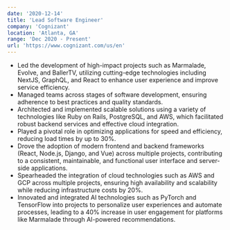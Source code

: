 ```yaml
---
date: '2020-12-14'
title: 'Lead Software Engineer'
company: 'Cognizant'
location: 'Atlanta, GA'
range: 'Dec 2020 - Present'
url: 'https://www.cognizant.com/us/en'
---
```


- Led the development of high-impact projects such as Marmalade, Evolve, and BallerTV, utilizing cutting-edge technologies including NextJS, GraphQL, and React to enhance user experience and improve service efficiency.
- Managed teams across stages of software development, ensuring adherence to best practices and quality standards.
- Architected and implemented scalable solutions using a variety of technologies like Ruby on Rails, PostgreSQL, and AWS, which facilitated robust backend services and effective cloud integration.
- Played a pivotal role in optimizing applications for speed and efficiency, reducing load times by up to 30%.
- Drove the adoption of modern frontend and backend frameworks (React, Node.js, Django, and Vue) across multiple projects, contributing to a consistent, maintainable, and functional user interface and server-side applications.
- Spearheaded the integration of cloud technologies such as AWS and GCP across multiple projects, ensuring high availability and scalability while reducing infrastructure costs by 20%.
- Innovated and integrated AI technologies such as PyTorch and TensorFlow into projects to personalize user experiences and automate processes, leading to a 40% increase in user engagement for platforms like Marmalade through AI-powered recommendations.
